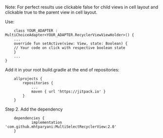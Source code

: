 Note: For perfect results use clickable false for child views in cell layout and clickable true to the parent view in cell layout.

Use:
```
	class YOUR_ADAPTER : MultiChoiceAdapter<YOUR_ADAPTER.RecyclerViewViewHolder>() {
	...
	override fun setActive(view: View, state: Boolean) {
	// Your code on click with respective boolean state
	}
	...
}
```

Add it in your root build.gradle at the end of repositories:
```
	allprojects {
		repositories {
			...
			maven { url 'https://jitpack.io' }
		}
	}
 ``` 
Step 2. Add the dependency
```
	dependencies {
	        implementation 'com.github.mhtparyani:MultiSelectRecyclerView:2.0'
	}
```  
